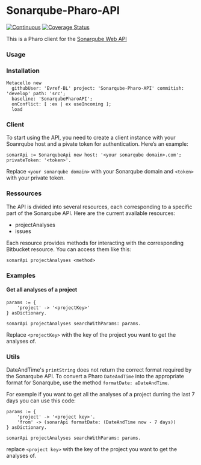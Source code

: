 # Sonarqube-Pharo-API

[![Continuous](https://github.com/Evref-BL/Gitlab-Pharo-API/actions/workflows/continuous.yml/badge.svg)](https://github.com/Evref-BL/Sonarqube-Pharo-API/actions/workflows/continuous.yml)
[![Coverage Status](https://coveralls.io/repos/github/Evref-BL/Sonarqube-Pharo-API/badge.svg?branch=develop)](https://coveralls.io/github/Evref-BL/Sonarqube-Pharo-API?branch=develop)

This is a Pharo client for the [Sonarqube Web API](https://next.sonarqube.com/sonarqube/web_api)

### Usage

### Installation

```st
Metacello new
  githubUser: 'Evref-BL' project: 'Sonarqube-Pharo-API' commitish: 'develop' path: 'src';
  baseline: 'SonarqubePharoAPI';
  onConflict: [ :ex | ex useIncoming ];
  load
```

### Client

To start using the API, you need to create a client instance with your Soanrqube host and a pivate token for authentication. Here’s an example:

```st
sonarApi := SonarqubeApi new host: '<your sonarqube domain>.com';
privateToken: '<token>'.
```

Replace `<your sonarqube domain>` with your Sonarqube domain and `<token>` with your private token.

### Ressources

The API is divided into several resources, each corresponding to a specific part of the Sonarqube API. Here are the current available resources:

- projectAnalyses
- issues

Each resource provides methods for interacting with the corresponding Bitbucket resource. You can access them like this:

```st
sonarApi projectAnalyses <method>
```

### Examples

#### Get all analyses of a project

```st
params := {
    'project' -> '<projectKey>'
} asDictionary.

sonarApi projectAnalyses searchWithParams: params.
```

Replace `<projectKey>` with the key of the project you want to get the analyses of.

### Utils

DateAndTime's `printString` does not return the correct format required by the Sonarqube API. To convert a Pharo `DateAndTime` into the appropriate format for Sonarqube, use the method `formatDate: aDateAndTime`.

For exemple if you want to get all the analyses of a project durring the last 7 days you can use this code:

```st
params := {
    'project' -> '<project key>'.
    'from' -> (sonarApi formatDate: (DateAndTime now - 7 days))
} asDictionary.

sonarApi projectAnalyses searchWithParams: params.
```

replace `<project key>` with the key of the project you want to get the analyses of.
